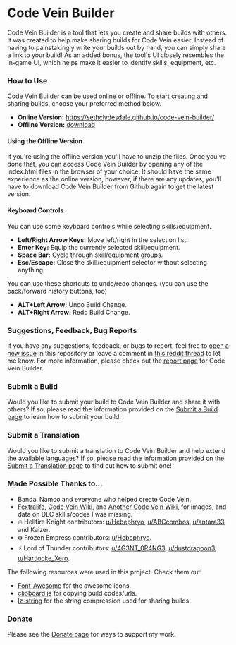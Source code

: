 # Code Vein Builder
Code Vein Builder is a tool that lets you create and share builds with others. It was created to help make sharing builds for Code Vein easier. Instead of having to painstakingly write your builds out by hand, you can simply share a link to your build! As an added bonus, the tool's UI closely resembles the in-game UI, which helps make it easier to identify skills, equipment, etc.


### How to Use
Code Vein Builder can be used online or offline. To start creating and sharing builds, choose your preferred method below.

- **Online Version:** https://sethclydesdale.github.io/code-vein-builder/
- **Offline Version:** [download](https://github.com/SethClydesdale/code-vein-builder/archive/master.zip)

#### Using the Offline Version
If you're using the offline version you'll have to unzip the files. Once you've done that, you can access Code Vein Builder by opening any of the index.html files in the browser of your choice. It should have the same experience as the online version, however, if there are any updates, you'll have to download Code Vein Builder from Github again to get the latest version.

#### Keyboard Controls
You can use some keyboard controls while selecting skills/equipment.

- **Left/Right Arrow Keys:** Move left/right in the selection list.
- **Enter Key:** Equip the currently selected skill/equipment.
- **Space Bar:** Cycle through skill/equipment groups.
- **Esc/Escape:** Close the skill/equipment selector without selecting anything.

You can use these shortcuts to undo/redo changes. (you can use the back/forward history buttons, too)
- **ALT+Left Arrow:** Undo Build Change.
- **ALT+Right Arrow:** Redo Build Change.


### Suggestions, Feedback, Bug Reports
If you have any suggestions, feedback, or bugs to report, feel free to [open a new issue](https://github.com/SethClydesdale/code-vein-builder/issues) in this repository or leave a comment in [this reddit thread](https://www.reddit.com/r/codevein/comments/dszkvr/c/) to let me know. For more information, please check out the [report page](https://sethclydesdale.github.io/code-vein-builder/report/) for Code Vein Builder.


### Submit a Build
Would you like to submit your build to Code Vein Builder and share it with others? If so, please read the information provided on the [Submit a Build page](https://sethclydesdale.github.io/code-vein-builder/submit-build/) to learn how to submit your build!


### Submit a Translation
Would you like to submit a translation to Code Vein Builder and help extend the available languages? If so, please read the information provided on the [Submit a Translation page](https://sethclydesdale.github.io/code-vein-builder/translate/) to find out how to submit one!


### Made Possible Thanks to...
- Bandai Namco and everyone who helped create Code Vein.
- [Fextralife](https://codevein.wiki.fextralife.com/), [Code Vein Wiki](https://codevein.fandom.com/wiki/Code_Vein_Wiki), and [Another Code Vein Wiki](https://cvein.fandom.com/wiki/), for images, and data on DLC skills/codes I was missing.
- :fire: Hellfire Knight contributors: [u/Hebephryo](https://www.reddit.com/user/Hebephryo/), [u/ABCcombos](https://www.reddit.com/user/ABCcombos/), [u/antara33](https://www.reddit.com/user/antara33), and Kaizer.
- :snowflake: Frozen Empress contributors: [u/Hebephryo](https://www.reddit.com/user/Hebephryo/).
- :zap: Lord of Thunder contributors: [u/4G3NT_0R4NG3](https://www.reddit.com/user/4G3NT_0R4NG3/), [u/dustdragoon3](https://www.reddit.com/user/dustdragoon3/), [u/Hartlocke_Xero](https://www.reddit.com/user/Hartlocke_Xero/).

The following resources were used in this project. Check them out!
- [Font-Awesome](https://github.com/FortAwesome/Font-Awesome) for the awesome icons.
- [clipboard.js](https://github.com/zenorocha/clipboard.js) for copying build codes/urls.
- [lz-string](https://github.com/pieroxy/lz-string) for the string compression used for sharing builds.


### Donate
Please see the [Donate page](https://sethclydesdale.github.io/code-vein-builder/donate/) for ways to support my work.
